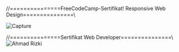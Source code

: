 //===============FreeCodeCamp-Sertifikat! Responsive Web Design===============\\



![Capture](https://user-images.githubusercontent.com/84670499/154709630-960ed5c3-c4d1-41d5-9e1b-222fed5edb2d.PNG)



//===============Sertifikat Web Developer===============\\
![Ahmad Rizki](https://user-images.githubusercontent.com/84670499/154710067-f0d34185-3c1f-4bef-af2a-a3825c1a0a50.png)
